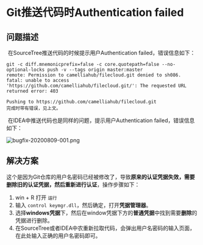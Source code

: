 # Git推送代码时Authentication failed

## 问题描述

​        在SourceTree推送代码的时候提示用户Authentication failed，错误信息如下：

```
git -c diff.mnemonicprefix=false -c core.quotepath=false --no-optional-locks push -v --tags origin master:master
remote: Permission to camelliahub/filecloud.git denied to sh086.
fatal: unable to access 'https://github.com/camelliahub/filecloud.git/': The requested URL returned error: 403

Pushing to https://github.com/camelliahub/filecloud.git
完成时带有错误，见上文。
```

​         在IDEA中推送代码也是同样的问题，提示用户Authentication failed，错误信息如下：

![bugfix-20200809-001.png](https://github.com/camelliahub/filecloud/blob/master/blog/images/bugfix-20200809-001.png?raw=true)



## 解决方案

​        这个是因为Git仓库的用户名密码已经被修改了，导致**原来的认证凭据失效，需要删除旧的认证凭据，然后重新进行认证**，操作步骤如下：

1. win + R 打开 `运行`
2. 输入 `control keymgr.dll`，然后确定，打开**凭据管理器**。
3. 选择**windows凭据**下，然后在window凭据下方的**普通凭据**中找到需要**删除**的凭据进行删除。
4. 在SourceTree或者IDEA中农重新拉取代码，会弹出用户名密码的输入页面，在此处输入正确的用户名密码即可。

